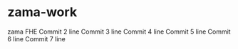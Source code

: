 # zama-work
zama
FHE
Commit 2 line
Commit 3 line
Commit 4 line
Commit 5 line
Commit 6 line
Commit 7 line
